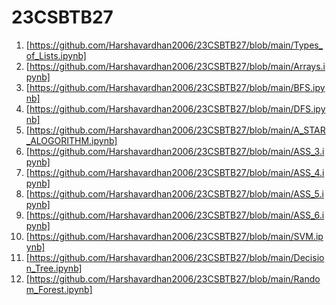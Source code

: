 # 23CSBTB27
1. [https://github.com/Harshavardhan2006/23CSBTB27/blob/main/Types_of_Lists.ipynb]
2. [https://github.com/Harshavardhan2006/23CSBTB27/blob/main/Arrays.ipynb]
3. [https://github.com/Harshavardhan2006/23CSBTB27/blob/main/BFS.ipynb]
4. [https://github.com/Harshavardhan2006/23CSBTB27/blob/main/DFS.ipynb]
5. [https://github.com/Harshavardhan2006/23CSBTB27/blob/main/A_STAR_ALOGORITHM.ipynb]
6. [https://github.com/Harshavardhan2006/23CSBTB27/blob/main/ASS_3.ipynb]
7. [https://github.com/Harshavardhan2006/23CSBTB27/blob/main/ASS_4.ipynb]
8. [https://github.com/Harshavardhan2006/23CSBTB27/blob/main/ASS_5.ipynb]
9. [https://github.com/Harshavardhan2006/23CSBTB27/blob/main/ASS_6.ipynb]
10. [https://github.com/Harshavardhan2006/23CSBTB27/blob/main/SVM.ipynb]
11. [https://github.com/Harshavardhan2006/23CSBTB27/blob/main/Decision_Tree.ipynb]
12. [https://github.com/Harshavardhan2006/23CSBTB27/blob/main/Random_Forest.ipynb]
